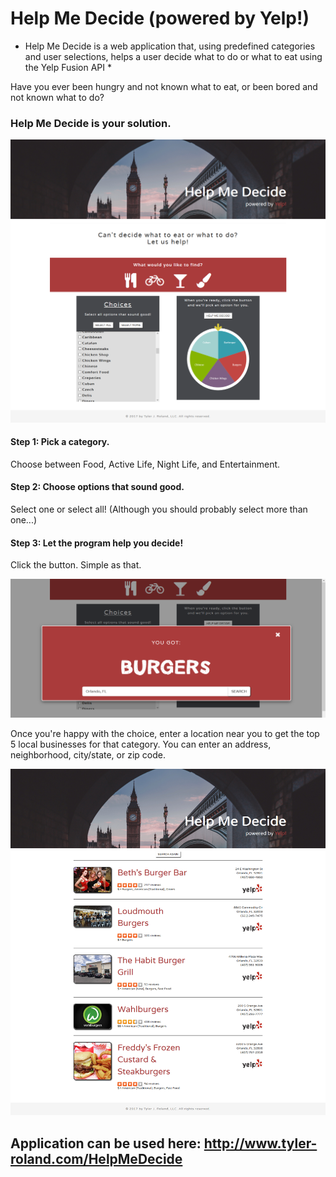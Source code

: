 # Help Me Decide (powered by Yelp!)

* Help Me Decide is a web application that, using predefined categories and user selections, helps a user decide what to do or what to eat using the Yelp Fusion API *

Have you ever been hungry and not known what to eat, or been bored and not known what to do?

### Help Me Decide is your solution.

![Image of Help Me Decide](/img/helpmedecide.png)

#### Step 1: Pick a category.

Choose between Food, Active Life, Night Life, and Entertainment.

#### Step 2: Choose options that sound good.

Select one or select all! (Although you should probably select more than one...)

#### Step 3: Let the program help you decide!

Click the button. Simple as that.

![Image of Chosen Result](/img/helpmedecide3.png)

Once you're happy with the choice, enter a location near you to get the top 5 local businesses for that category.
You can enter an address, neighborhood, city/state, or zip code.

![Image of Local Businesses](/img/helpmedecide2.png)

## Application can be used here: http://www.tyler-roland.com/HelpMeDecide

